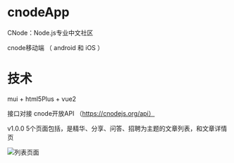 # cnodeApp

CNode：Node.js专业中文社区

cnode移动端 （ android 和 iOS ）

# 技术

mui + html5Plus + vue2

接口对接 cnode开放API  （https://cnodejs.org/api）

v1.0.0
5个页面包括，是精华、分享、问答、招聘为主题的文章列表，和文章详情页



![列表页面](https://raw.github.com/yourName/repositpry/master/yourprojectName/img-folder/test.jpg)

